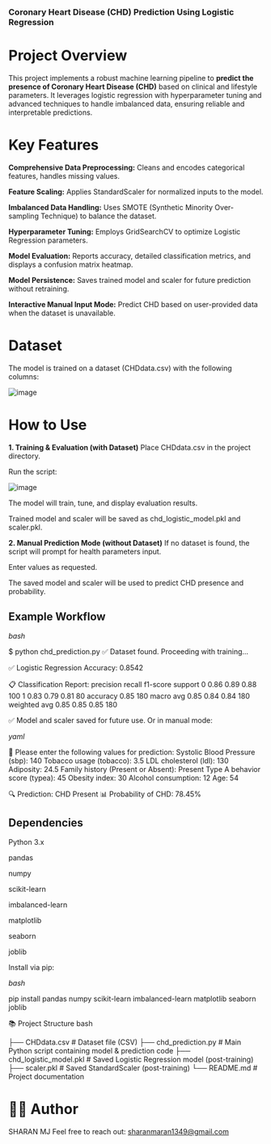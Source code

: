 ### Coronary Heart Disease (CHD) Prediction Using Logistic Regression
# Project Overview
This project implements a robust machine learning pipeline to **predict the presence of Coronary Heart Disease (CHD)** based on clinical and lifestyle parameters. It leverages logistic regression with hyperparameter tuning and advanced techniques to handle imbalanced data, ensuring reliable and interpretable predictions.

# Key Features
**Comprehensive Data Preprocessing:** Cleans and encodes categorical features, handles missing values.

**Feature Scaling:** Applies StandardScaler for normalized inputs to the model.

**Imbalanced Data Handling:** Uses SMOTE (Synthetic Minority Over-sampling Technique) to balance the dataset.

**Hyperparameter Tuning:** Employs GridSearchCV to optimize Logistic Regression parameters.

**Model Evaluation:** Reports accuracy, detailed classification metrics, and displays a confusion matrix heatmap.

**Model Persistence:** Saves trained model and scaler for future prediction without retraining.

**Interactive Manual Input Mode:** Predict CHD based on user-provided data when the dataset is unavailable.

# Dataset
The model is trained on a dataset (CHDdata.csv) with the following columns:

![image](https://github.com/user-attachments/assets/795919bd-e3a7-405d-8afd-705b72fdaef4)


# How to Use
**1. Training & Evaluation (with Dataset)**
Place CHDdata.csv in the project directory.

Run the script:

![image](https://github.com/user-attachments/assets/6807153b-a1e4-4f18-97ad-146dd0dbedea)

The model will train, tune, and display evaluation results.

Trained model and scaler will be saved as chd_logistic_model.pkl and scaler.pkl.

**2. Manual Prediction Mode (without Dataset)**
If no dataset is found, the script will prompt for health parameters input.

Enter values as requested.

The saved model and scaler will be used to predict CHD presence and probability.

## Example Workflow
*bash*

$ python chd_prediction.py
✅ Dataset found. Proceeding with training...

✅ Logistic Regression Accuracy: 0.8542

📋 Classification Report:
               precision    recall  f1-score   support
           0       0.86      0.89      0.88       100
           1       0.83      0.79      0.81        80
    accuracy                           0.85       180
   macro avg       0.85      0.84      0.84       180
weighted avg       0.85      0.85      0.85       180

✅ Model and scaler saved for future use.
Or in manual mode:

*yaml*

📝 Please enter the following values for prediction:
Systolic Blood Pressure (sbp): 140
Tobacco usage (tobacco): 3.5
LDL cholesterol (ldl): 130
Adiposity: 24.5
Family history (Present or Absent): Present
Type A behavior score (typea): 45
Obesity index: 30
Alcohol consumption: 12
Age: 54

🔍 Prediction: CHD Present
📊 Probability of CHD: 78.45%


## Dependencies
Python 3.x

pandas

numpy

scikit-learn

imbalanced-learn

matplotlib

seaborn

joblib

Install via pip:

*bash*

pip install pandas numpy scikit-learn imbalanced-learn matplotlib seaborn joblib

📚 Project Structure
bash


├── CHDdata.csv                # Dataset file (CSV)
├── chd_prediction.py          # Main Python script containing model & prediction code
├── chd_logistic_model.pkl     # Saved Logistic Regression model (post-training)
├── scaler.pkl                 # Saved StandardScaler (post-training)
└── README.md                  # Project documentation

# 🧑‍💻 Author
SHARAN MJ
Feel free to reach out: sharanmaran1349@gmail.com
